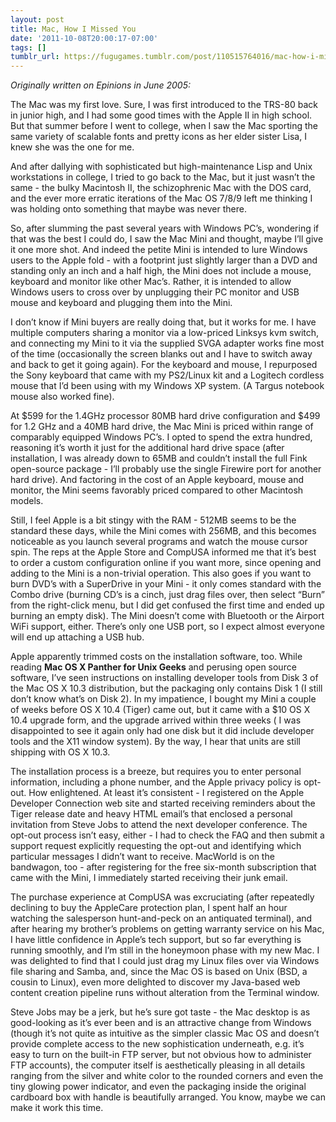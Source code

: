 ```yaml
---
layout: post
title: Mac, How I Missed You
date: '2011-10-08T20:00:17-07:00'
tags: []
tumblr_url: https://fugugames.tumblr.com/post/110515764016/mac-how-i-missed-you
---
```

_Originally written on Epinions in June 2005:_

The Mac was my first love. Sure, I was first introduced to the TRS-80 back in junior high, and I had some good times with the Apple II in high school. But that summer before I went to college, when I saw the Mac sporting the same variety of scalable fonts and pretty icons as her elder sister Lisa, I knew she was the one for me.

And after dallying with sophisticated but high-maintenance Lisp and Unix workstations in college, I tried to go back to the Mac, but it just wasn’t the same - the bulky Macintosh II, the schizophrenic Mac with the DOS card, and the ever more erratic iterations of the Mac OS 7/8/9 left me thinking I was holding onto something that maybe was never there.

So, after slumming the past several years with Windows PC’s, wondering if that was the best I could do, I saw the Mac Mini and thought, maybe I’ll give it one more shot. And indeed the petite Mini is intended to lure Windows users to the Apple fold - with a footprint just slightly larger than a DVD and standing only an inch and a half high, the Mini does not include a mouse, keyboard and monitor like other Mac’s. Rather, it is intended to allow Windows users to cross over by unplugging their PC monitor and USB mouse and keyboard and plugging them into the Mini.

I don’t know if Mini buyers are really doing that, but it works for me. I have multiple computers sharing a monitor via a low-priced Linksys kvm switch, and connecting my Mini to it via the supplied SVGA adapter works fine most of the time (occasionally the screen blanks out and I have to switch away and back to get it going again). For the keyboard and mouse, I repurposed the Sony keyboard that came with my PS2/Linux kit and a Logitech cordless mouse that I’d been using with my Windows XP system. (A Targus notebook mouse also worked fine).

At $599 for the 1.4GHz processor 80MB hard drive configuration and $499 for 1.2 GHz and a 40MB hard drive, the Mac Mini is priced within range of comparably equipped Windows PC’s. I opted to spend the extra hundred, reasoning it’s worth it just for the additional hard drive space (after installation, I was already down to 65MB and couldn’t install the full Fink open-source package - I’ll probably use the single Firewire port for another hard drive). And factoring in the cost of an Apple keyboard, mouse and monitor, the Mini seems favorably priced compared to other Macintosh models.

Still, I feel Apple is a bit stingy with the RAM - 512MB seems to be the standard these days, while the Mini comes with 256MB, and this becomes noticeable as you launch several programs and watch the mouse cursor spin. The reps at the Apple Store and CompUSA informed me that it’s best to order a custom configuration online if you want more, since opening and adding to the Mini is a non-trivial operation. This also goes if you want to burn DVD’s with a SuperDrive in your Mini - it only comes standard with the Combo drive (burning CD’s is a cinch, just drag files over, then select “Burn” from the right-click menu, but I did get confused the first time and ended up burning an empty disk). The Mini doesn’t come with Bluetooth or the Airport WiFi support, either. There’s only one USB port, so I expect almost everyone will end up attaching a USB hub.

Apple apparently trimmed costs on the installation software, too. While reading **Mac OS X Panther for Unix Geeks** and perusing open source software, I’ve seen instructions on installing developer tools from Disk 3 of the Mac OS X 10.3 distribution, but the packaging only contains Disk 1 (I still don’t know what’s on Disk 2). In my impatience, I bought my Mini a couple of weeks before OS X 10.4 (Tiger) came out, but it came with a $10 OS X 10.4 upgrade form, and the upgrade arrived within three weeks ( I was disappointed to see it again only had one disk but it did include developer tools and the X11 window system). By the way, I hear that units are still shipping with OS X 10.3.

The installation process is a breeze, but requires you to enter personal information, including a phone number, and the Apple privacy policy is opt-out. How enlightened. At least it’s consistent - I registered on the Apple Developer Connection web site and started receiving reminders about the Tiger release date and heavy HTML email’s that enclosed a personal invitation from Steve Jobs to attend the next developer conference. The opt-out process isn’t easy, either - I had to check the FAQ and then submit a support request explicitly requesting the opt-out and identifying which particular messages I didn’t want to receive. MacWorld is on the bandwagon, too - after registering for the free six-month subscription that came with the Mini, I immediately started receiving their junk email.

The purchase experience at CompUSA was excruciating (after repeatedly declining to buy the AppleCare protection plan, I spent half an hour watching the salesperson hunt-and-peck on an antiquated terminal), and after hearing my brother’s problems on getting warranty service on his Mac, I have little confidence in Apple’s tech support, but so far everything is running smoothly, and I’m still in the honeymoon phase with my new Mac. I was delighted to find that I could just drag my Linux files over via Windows file sharing and Samba, and, since the Mac OS is based on Unix (BSD, a cousin to Linux), even more delighted to discover my Java-based web content creation pipeline runs without alteration from the Terminal window.

Steve Jobs may be a jerk, but he’s sure got taste - the Mac desktop is as good-looking as it’s ever been and is an attractive change from Windows (though it’s not quite as intuitive as the simpler classic Mac OS and doesn’t provide complete access to the new sophistication underneath, e.g. it’s easy to turn on the built-in FTP server, but not obvious how to administer FTP accounts), the computer itself is aesthetically pleasing in all details ranging from the silver and white color to the rounded corners and even the tiny glowing power indicator, and even the packaging inside the original cardboard box with handle is beautifully arranged. You know, maybe we can make it work this time.


